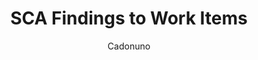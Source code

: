 ---
layout: post
repolink: "https://github.com/cadonuno/SCAFindingsToWorkItems"
title: "SCA Findings to Work Items"
description: "Saves new Veracode SCA findings as Azure DevOps Work Items."
author: "Cadonuno"
author-link: "https://github.com/cadonuno/"
content-type: "azure_devops"
repo: "github"
repo_title: "SCA Findings to Work Items"
---